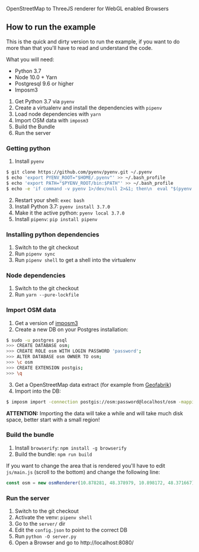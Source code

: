 OpenStreetMap to ThreeJS renderer for WebGL enabled Browsers

## How to run the example

This is the quick and dirty version to run the example, if you want to do more than that you'll have to read and understand the code.

What you will need:

- Python 3.7
- Node 10.0 + Yarn
- Postgresql 9.6 or higher
- Imposm3

1. Get Python 3.7 via `pyenv`
2. Create a virtualenv and install the dependencies with `pipenv`
3. Load node dependencies with `yarn`
4. Import OSM data with `imposm3`
5. Build the Bundle
6. Run the server

### Getting python

1. Install `pyenv`
```bash
$ git clone https://github.com/pyenv/pyenv.git ~/.pyenv
$ echo 'export PYENV_ROOT="$HOME/.pyenv"' >> ~/.bash_profile
$ echo 'export PATH="$PYENV_ROOT/bin:$PATH"' >> ~/.bash_profile
$ echo -e 'if command -v pyenv 1>/dev/null 2>&1; then\n  eval "$(pyenv init -)"\nfi' >> ~/.bash_profile
```
2. Restart your shell: `exec bash`
3. Install Python 3.7: `pyenv install 3.7.0`
4. Make it the active python: `pyenv local 3.7.0`
5. Install `pipenv`: `pip install pipenv`

### Installing python dependencies

1. Switch to the git checkout
2. Run `pipenv sync`
3. Run `pipenv shell` to get a shell into the virtualenv

### Node dependencies

1. Switch to the git checkout
2. Run `yarn --pure-lockfile`

### Import OSM data

1. Get a version of [imposm3](https://github.com/omniscale/imposm3)
2. Create a new DB on your Postgres installation: 
```bash
$ sudo -u postgres psql
>>> CREATE DATABASE osm;
>>> CREATE ROLE osm WITH LOGIN PASSWORD 'password';
>>> ALTER DATABASE osm OWNER TO osm;
>>> \c osm
>>> CREATE EXTENSION postgis;
>>> \q
```
3. Get a OpenStreetMap data extract (for example from [Geofabrik](http://download.geofabrik.de/))
4. Import into the DB:
```bash
$ imposm import -connection postgis://osm:password@localhost/osm -mapping import/imposm_mapping.yml -read /path/to/osm.pbf -write -deployproduction -optimize
```

**ATTENTION:** Importing the data will take a while and will take much disk space, better start with a small region!

### Build the bundle

1. Install `browserify`: `npm install -g browserify`
2. Build the bundle: `npm run build`

If you want to change the area that is rendered you'll have to edit `js/main.js` (scroll to the bottom) and change the following line:
```js
const osm = new osmRenderer(10.878281, 48.378979, 10.898172, 48.371667); // order is lat, lon -> lat, lon
```

### Run the server

1. Switch to the git checkout
2. Activate the venv: `pipenv shell`
3. Go to the `server/` dir
4. Edit the `config.json` to point to the correct DB
5. Run `python -O server.py`
6. Open a Browser and go to http://localhost:8080/
